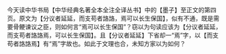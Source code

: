 今天读中华书局【中华经典名著全本全注全译丛书】中的【墨子】至正文的第四页。原文为【分议者延延，而支苟者詻詻，焉可以长生保国】，似有不通，既是需要骨鲠谏议之臣，则如何言“焉可以长生保国”？窃以为句读应该为【分议者延延，而支苟者詻詻焉，可以长生保国】。且【分议者延延】下省却一“焉”字，以【而支苟者詻詻焉】有“焉”字故也。如此于文理也合，未知方家以为如何？
